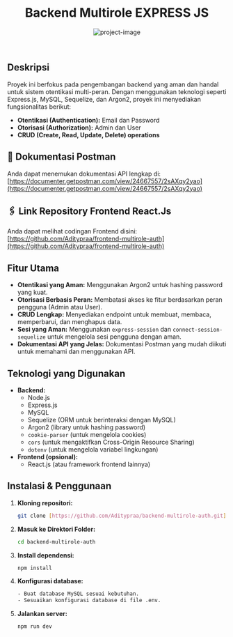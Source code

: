 <h1 align="center"> Backend Multirole EXPRESS JS </h1>

<p align="center"><img src="https://socialify.git.ci/Aditypraa/backend-multirole-auth/image?description=1&amp;descriptionEditable=Express.Js%2C%20Mysql%2C%20Sequelize%2C%20and%20Argon2&amp;forks=1&amp;issues=1&amp;language=1&amp;name=1&amp;owner=1&amp;pulls=1&amp;stargazers=1&amp;theme=Light" alt="project-image"></p>  

## Deskripsi

Proyek ini berfokus pada pengembangan backend yang aman dan handal untuk sistem otentikasi multi-peran. Dengan menggunakan teknologi seperti Express.js, MySQL, Sequelize, dan Argon2, proyek ini menyediakan fungsionalitas berikut:

- **Otentikasi (Authentication):** Email dan Password
- **Otorisasi (Authorization):** Admin dan User
- **CRUD (Create, Read, Update, Delete) operations**

## 📃 Dokumentasi Postman

Anda dapat menemukan dokumentasi API lengkap di: [https://documenter.getpostman.com/view/24667557/2sAXqy2yao](https://documenter.getpostman.com/view/24667557/2sAXqy2yao)

## 🖇️ Link Repository Frontend React.Js

Anda dapat melihat codingan Frontend disini: [https://github.com/Aditypraa/frontend-multirole-auth](https://github.com/Aditypraa/frontend-multirole-auth)

## Fitur Utama

- **Otentikasi yang Aman:** Menggunakan Argon2 untuk hashing password yang kuat.
- **Otorisasi Berbasis Peran:** Membatasi akses ke fitur berdasarkan peran pengguna (Admin atau User).
- **CRUD Lengkap:** Menyediakan endpoint untuk membuat, membaca, memperbarui, dan menghapus data.
- **Sesi yang Aman:** Menggunakan `express-session` dan `connect-session-sequelize` untuk mengelola sesi pengguna dengan aman.
- **Dokumentasi API yang Jelas:** Dokumentasi Postman yang mudah diikuti untuk memahami dan menggunakan API.

## Teknologi yang Digunakan

- **Backend:**
  - Node.js
  - Express.js
  - MySQL
  - Sequelize (ORM untuk berinteraksi dengan MySQL)
  - Argon2 (library untuk hashing password)
  - `cookie-parser` (untuk mengelola cookies)
  - `cors` (untuk mengaktifkan Cross-Origin Resource Sharing)
  - `dotenv` (untuk mengelola variabel lingkungan)
- **Frontend (opsional):**
  - React.js (atau framework frontend lainnya)

## Instalasi & Penggunaan

1. **Kloning repositori:**

   ```bash
   git clone [https://github.com/Aditypraa/backend-multirole-auth.git](https://github.com/Aditypraa/backend-multirole-auth.git)
   ```

2. **Masuk ke Direktori Folder:**

   ```bash
   cd backend-multirole-auth
   ```

3. **Install dependensi:**

   ```bash
   npm install
   ```

4. **Konfigurasi database:**

   ```bash
   - Buat database MySQL sesuai kebutuhan.
   - Sesuaikan konfigurasi database di file .env.
   ```

5. **Jalankan server:**
   ```bash
   npm run dev
   ```

